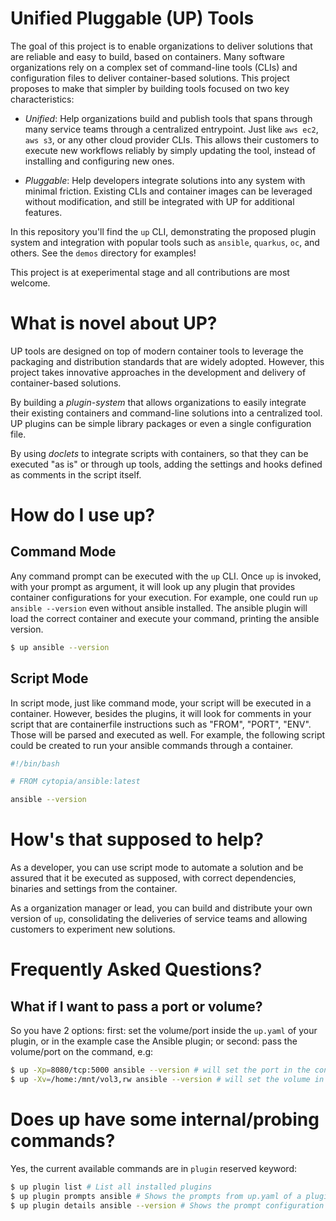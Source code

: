 # Unified Pluggable (UP) Tools

The goal of this project is to enable organizations to deliver solutions that are reliable and easy to build, based on containers.
Many software organizations rely on a complex set of command-line tools (CLIs) and configuration files to deliver container-based solutions.
This project proposes to make that simpler by building tools focused on two key characteristics:

* *Unified*: Help organizations build and publish tools that spans through many service teams through a centralized entrypoint. Just like `aws ec2`, `aws s3`, or any other cloud provider CLIs. This allows their customers to execute new workflows reliably by simply updating the tool, instead of installing and configuring new ones. 

* *Pluggable*: Help developers integrate solutions into any system with minimal friction. Existing CLIs and container images can be leveraged without modification, and still be integrated with UP for additional features.

In this repository you'll find the `up` CLI, demonstrating the proposed plugin system and integration with popular tools such as ```ansible```, ```quarkus```, ```oc```, and others. See the `demos` directory for examples!

This project is at exeperimental stage and all contributions are most welcome.

# What is novel about UP?
UP tools are designed on top of modern container tools to leverage the packaging and distribution standards that are widely adopted. However, this project takes innovative approaches in the development and delivery of container-based solutions.

By building a *plugin-system* that allows organizations to easily integrate their existing containers and command-line solutions into a centralized tool. UP plugins can be simple library packages or even a single configuration file.

By using *doclets* to integrate scripts with containers, so that they can be executed "as is" or through up tools, adding the settings and hooks defined as comments in the script itself.


# How do I use up?

## Command Mode
Any command prompt can be executed with the `up` CLI. Once `up` is invoked, with your prompt as argument, it will look up any plugin that provides container configurations for your execution. For example, one could run `up ansible --version` even without ansible installed. The ansible plugin will load the correct container and execute your command, printing the ansible version.

```bash
$ up ansible --version 
```

## Script Mode

In script mode, just like command mode, your script will be executed in a container. However, besides the plugins, it will look for comments in your script that are containerfile instructions such as "FROM", "PORT", "ENV". Those will be parsed and executed as well. For example, the following script could be created to run your ansible commands through a container.

```bash
#!/bin/bash

# FROM cytopia/ansible:latest

ansible --version
```

# How's that supposed to help?

As a developer, you can use script mode to automate a solution and be assured that it be executed as supposed, with correct dependencies, binaries and settings from the container.

As a organization manager or lead, you can build and distribute your own version of `up`, consolidating the deliveries of service teams and allowing customers to experiment new solutions.

# Frequently Asked Questions?

## What if I want to pass a port or volume? 
So you have 2 options: first: set the volume/port inside the `up.yaml` of your plugin, or in the example case the Ansible plugin; or second: pass the volume/port on the command, e.g:
```bash
$ up -Xp=8080/tcp:5000 ansible --version # will set the port in the container
$ up -Xv=/home:/mnt/vol3,rw ansible --version # will set the volume in the container
```

# Does up have some internal/probing commands?
Yes, the current available commands are in `plugin` reserved keyword:
```bash
$ up plugin list # List all installed plugins
$ up plugin prompts ansible # Shows the prompts from up.yaml of a plugin
$ up plugin details ansible --version # Shows the prompt configuration from up.yaml of a plugin
```
